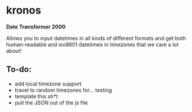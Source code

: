 # kronos
**Date Transformer 2000**

Allows you to input datetimes in all kinds of different formats and get both human-readable and iso8601 datetimes in timezones that we care a lot about!

## To-do:
- add local timezone support
- travel to random timezones for... testing
- template this sh*t
- pull the JSON out of the js file
